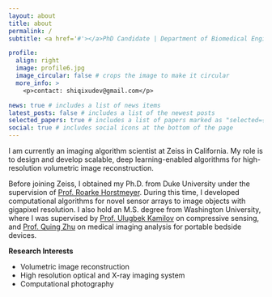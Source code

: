 ```yaml
---
layout: about
title: about
permalink: /
subtitle: <a href='#'></a>PhD Candidate | Department of Biomedical Engineering, Duke University

profile:
  align: right
  image: profile6.jpg
  image_circular: false # crops the image to make it circular
  more_info: >
    <p>contact: shiqixudev@gmail.com</p>

news: true # includes a list of news items
latest_posts: false # includes a list of the newest posts
selected_papers: true # includes a list of papers marked as "selected={true}"
social: true # includes social icons at the bottom of the page
---
```


I am currently an imaging algorithm scientist at Zeiss in California. My role is to design and develop scalable, deep learning-enabled algorithms for high-resolution volumetric image reconstruction.

Before joining Zeiss, I obtained my Ph.D. from Duke University under the supervision of [Prof. Roarke Horstmeyer](https://horstmeyer.pratt.duke.edu/people/roarke-horstmeyer). During this time, I developed computational algorithms for novel sensor arrays to image objects with gigapixel resolution. I also hold an M.S. degree from Washington University, where I was supervised by [Prof. Ulugbek Kamilov](https://cigroup.wustl.edu/) on compressive sensing, and [Prof. Quing Zhu](https://opticalultrasoundimaging.wustl.edu/) on medical imaging analysis for portable bedside devices.

**Research Interests**
- Volumetric image reconstruction
- High resolution optical and X-ray imaging system
- Computational photography


<!-- Write your biography here. Tell the world about yourself. Link to your favorite [subreddit](http://reddit.com). You can put a picture in, too. The code is already in, just name your picture `prof_pic.jpg` and put it in the `img/` folder.

Put your address / P.O. box / other info right below your picture. You can also disable any of these elements by editing `profile` property of the YAML header of your `_pages/about.md`. Edit `_bibliography/papers.bib` and Jekyll will render your [publications page](/al-folio/publications/) automatically.

Link to your social media connections, too. This theme is set up to use [Font Awesome icons](https://fontawesome.com/) and [Academicons](https://jpswalsh.github.io/academicons/), like the ones below. Add your Facebook, Twitter, LinkedIn, Google Scholar, or just disable all of them. -->
